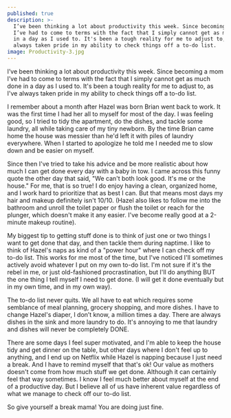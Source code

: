 ```yaml
---
published: true
description: >-
  I’ve been thinking a lot about productivity this week. Since becoming a mom
  I’ve had to come to terms with the fact that I simply cannot get as much done
  in a day as I used to. It's been a tough reality for me to adjust to, as I've
  always taken pride in my ability to check things off a to-do list.
image: Productivity-3.jpg
---
```



I’ve been thinking a lot about productivity this week. Since becoming a mom I’ve had to come to terms with the fact that I simply cannot get as much done in a day as I used to. It's been a tough reality for me to adjust to, as I've always taken pride in my ability to check things off a to-do list. 

I remember about a month after Hazel was born Brian went back to work. It was the first time I had her all to myself for most of the day. I was feeling good, so I tried to tidy the apartment, do the dishes, and tackle some laundry, all while taking care of my tiny newborn. By the time Brian came home the house was messier than he'd left it with piles of laundry everywhere. When I started to apologize he told me I needed me to slow down and be easier on myself. 

Since then I've tried to take his advice and be more realistic about how much I can get done every day with a baby in tow. I came across this funny quote the other day that said, "We can't both look good. It's me or the house." For me, that is so true! I do enjoy having a clean, organized home, and I work hard to prioritize that as best I can. But that means most days my hair and makeup definitely isn't 10/10. (Hazel also likes to follow me into the bathroom and unroll the toilet paper or flush the toilet or reach for the plunger, which doesn't make it any easier. I've become really good at a 2-minute makeup routine).

My biggest tip to getting stuff done is to think of just one or two things I want to get done that day, and then tackle them during naptime. I like to think of Hazel's naps as kind of a "power hour" where I can check off my to-do list. This works for me most of the time, but I've noticed I'll sometimes actively avoid whatever I put on my own to-do list. I'm not sure if it's the rebel in me, or just old-fashioned procrastination, but I'll do anything BUT the one thing I tell myself I need to get done. (I will get it done eventually but in my own time, and in my own way). 

The to-do list never quits. We all have to eat which requires some semblance of meal planning, grocery shopping, and more dishes. I have to change Hazel's diaper, I don’t know, a million times a day. There are always dishes in the sink and more laundry to do. It's annoying to me that laundry and dishes will never be completely DONE. 

There are some days I feel super motivated, and I'm able to keep the house tidy and get dinner on the table, but other days where I don't feel up to anything, and I end up on Netflix while Hazel is napping because I just need a break. And I have to remind myself that that's ok! Our value as mothers doesn't come from how much stuff we get done. Although it can certainly feel that way sometimes. I know I feel much better about myself at the end of a productive day. But I believe all of us have inherent value regardless of what we manage to check off our to-do list. 

So give yourself a break mama! You are doing just fine.
